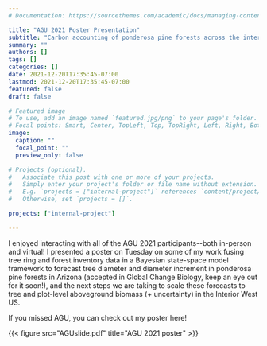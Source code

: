 ```yaml
---
# Documentation: https://sourcethemes.com/academic/docs/managing-content/

title: "AGU 2021 Poster Presentation"
subtitle: "Carbon accounting of ponderosa pine forests across the interior western U. S. based on tree-ring and forest inventory data"
summary: ""
authors: []
tags: []
categories: []
date: 2021-12-20T17:35:45-07:00
lastmod: 2021-12-20T17:35:45-07:00
featured: false
draft: false

# Featured image
# To use, add an image named `featured.jpg/png` to your page's folder.
# Focal points: Smart, Center, TopLeft, Top, TopRight, Left, Right, BottomLeft, Bottom, BottomRight.
image: 
  caption: ""
  focal_point: ""
  preview_only: false

# Projects (optional).
#   Associate this post with one or more of your projects.
#   Simply enter your project's folder or file name without extension.
#   E.g. `projects = ["internal-project"]` references `content/project/deep-learning/index.md`.
#   Otherwise, set `projects = []`.

projects: ["internal-project"]

---
```


I enjoyed interacting with all of the AGU 2021 participants--both in-person and virtual! I presented a poster on Tuesday on some of my work fusing tree ring and forest inventory data in a Bayesian state-space model framework to forecast tree diameter and diameter increment in ponderosa pine forests in Arizona (accepted in Global Change Biology, keep an eye out for it soon!), and the next steps we are taking to scale these forecasts to tree and plot-level aboveground biomass (+ uncertainty) in the Interior West US. 

If you missed AGU, you can check out my poster here!

{{< figure src="AGUslide.pdf" title="AGU 2021 poster" >}}

